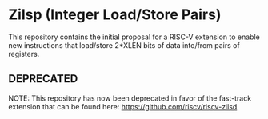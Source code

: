 Zilsp (Integer Load/Store Pairs) 
===

This repository contains the initial proposal for a RISC-V extension to enable new instructions that load/store 2*XLEN bits of data into/from pairs of registers.

DEPRECATED
---

NOTE: This repository has now been deprecated in favor of the fast-track extension that can be found here: https://github.com/riscv/riscv-zilsd
